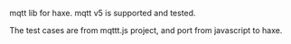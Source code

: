 mqtt lib for haxe.
mqtt v5 is supported and tested.

The test cases are from mqttt.js project, and port from javascript to haxe.
